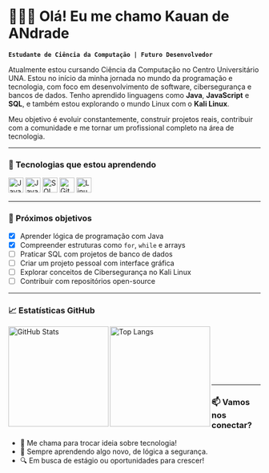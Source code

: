 # 👨🏻‍💻 Olá! Eu me chamo Kauan de ANdrade

**`Estudante de Ciência da Computação | Futuro Desenvolvedor`**

Atualmente estou cursando Ciência da Computação no Centro Universitário UNA. Estou no início da minha jornada no mundo da programação e tecnologia, com foco em desenvolvimento de software, cibersegurança e bancos de dados. Tenho aprendido linguagens como **Java**, **JavaScript** e **SQL**, e também estou explorando o mundo Linux com o **Kali Linux**.

Meu objetivo é evoluir constantemente, construir projetos reais, contribuir com a comunidade e me tornar um profissional completo na área de tecnologia.

---

### 🚀 Tecnologias que estou aprendendo

<img alt="Java" title="Java" width="30px" src="https://cdn.jsdelivr.net/gh/devicons/devicon@latest/icons/java/java-original.svg" />
<img alt="JavaScript" title="JavaScript" width="30px" src="https://cdn.jsdelivr.net/gh/devicons/devicon@latest/icons/javascript/javascript-original.svg" />
<img alt="SQL" title="SQL" width="30px" src="https://cdn.jsdelivr.net/gh/devicons/devicon@latest/icons/mysql/mysql-original.svg" />
<img alt="Git" title="Git" width="30px" src="https://cdn.jsdelivr.net/gh/devicons/devicon@latest/icons/git/git-original.svg" />
<img alt="Linux" title="Linux" width="30px" src="https://cdn.jsdelivr.net/gh/devicons/devicon@latest/icons/linux/linux-original.svg" />

---

### 🧠 Próximos objetivos

- [x] Aprender lógica de programação com Java  
- [x] Compreender estruturas como `for`, `while` e arrays  
- [ ] Praticar SQL com projetos de banco de dados  
- [ ] Criar um projeto pessoal com interface gráfica  
- [ ] Explorar conceitos de Cibersegurança no Kali Linux  
- [ ] Contribuir com repositórios open-source

---

### 📈 Estatísticas GitHub

<p>
  <img 
    align="left" 
    alt="GitHub Stats" 
    height="200" 
    src="https://github-readme-stats.vercel.app/api?username=SEU_USUARIO&show_icons=true&theme=tokyonight&locale=pt-br" 
  />
  <img 
    align="left" 
    alt="Top Langs" 
    height="200" 
    src="https://github-readme-stats.vercel.app/api/top-langs/?username=SEU_USUARIO&theme=tokyonight&layout=compact&langs_count=10&custom_title=Linguagens+Mais+Usadas" 
  />
</p>

<br/><br/><br/><br/><br/><br/>

---

### 📫 Vamos nos conectar?

- 💬 Me chama para trocar ideia sobre tecnologia!
- 📘 Sempre aprendendo algo novo, de lógica a segurança.
- 🔍 Em busca de estágio ou oportunidades para crescer!

